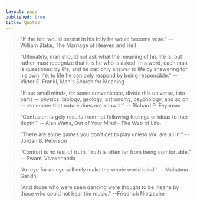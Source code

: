 ```yaml
---
layout: page
published: true
title: Quotes
---
```


> "If the fool would persist in his folly he would become wise." -- William Blake, The Marriage of Heaven and Hell

> "Ultimately, man should not ask what the meaning of his life is, but rather must recognize that it is he who is asked. In a word, each man is questioned by life; and he can only answer to life by answering for his own life; to life he can only respond by being responsible." -- Viktor E. Frankl, Man's Search for Meaning

> "If our small minds, for some convenience, divide this universe, into parts -- physics, biology, geology, astronomy, psychology, and so on -- remember that nature does not know it!" --  Richard P. Feynman

> "Confusion largely results from not following feelings or ideas to their depth." -- Alan Watts, Out of Your Mind - The Web of Life.

> "There are some games you don't get to play unless you are all in." -- Jordan B. Peterson

<!-- > "In madness lies sanity" -- Alan Watts, The Wisdom of Insecurity -->

> “Comfort is no test of truth. Truth is often far from being comfortable.” -- Swami Vivekananda

> “An eye for an eye will only make the whole world blind.” -- Mahatma Gandhi

> "And those who were seen dancing were thought to be insane by those who could not hear the music." --Friedrich Nietzsche